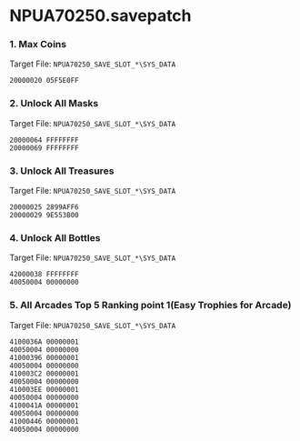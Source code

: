 # NPUA70250.savepatch

### 1. Max Coins

Target File: `NPUA70250_SAVE_SLOT_*\SYS_DATA`

```
20000020 05F5E0FF
```

### 2. Unlock All Masks

Target File: `NPUA70250_SAVE_SLOT_*\SYS_DATA`

```
20000064 FFFFFFFF
20000069 FFFFFFFF
```

### 3. Unlock All Treasures

Target File: `NPUA70250_SAVE_SLOT_*\SYS_DATA`

```
20000025 2899AFF6
20000029 9E553B00
```

### 4. Unlock All Bottles

Target File: `NPUA70250_SAVE_SLOT_*\SYS_DATA`

```
42000038 FFFFFFFF
40050004 00000000
```

### 5. All Arcades Top 5 Ranking point 1(Easy Trophies for Arcade)

Target File: `NPUA70250_SAVE_SLOT_*\SYS_DATA`

```
4100036A 00000001
40050004 00000000
41000396 00000001
40050004 00000000
410003C2 00000001
40050004 00000000
410003EE 00000001
40050004 00000000
4100041A 00000001
40050004 00000000
41000446 00000001
40050004 00000000
```

